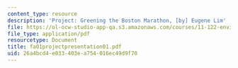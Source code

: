```yaml
---
content_type: resource
description: 'Project: Greening the Boston Marathon, [by] Eugene Lim'
file: https://ol-ocw-studio-app-qa.s3.amazonaws.com/courses/11-122-environment-and-society-fall-2002/26a4bcd4e033403ea754016ec49d9f70_fa01projectpresentation01.pdf
file_type: application/pdf
resourcetype: Document
title: fa01projectpresentation01.pdf
uid: 26a4bcd4-e033-403e-a754-016ec49d9f70
---
```


